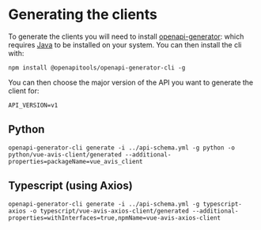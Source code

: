 # Generating the clients

To generate the clients you will need to
install [openapi-generator](https://github.com/OpenAPITools/openapi-generator):
which requires [Java](https://www.java.com/en/download/) to be installed on your system. You can then install the cli
with:

```commandline
npm install @openapitools/openapi-generator-cli -g
```

You can then choose the major version of the API you want to generate the client for:

```commandline
API_VERSION=v1
```

## Python

```commandline
openapi-generator-cli generate -i ../api-schema.yml -g python -o python/vue-avis-client/generated --additional-properties=packageName=vue_avis_client
```

## Typescript (using Axios)

```commandline
openapi-generator-cli generate -i ../api-schema.yml -g typescript-axios -o typescript/vue-avis-axios-client/generated --additional-properties=withInterfaces=true,npmName=vue-avis-axios-client
```